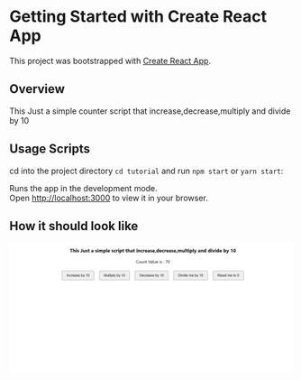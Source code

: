 # Getting Started with Create React App

This project was bootstrapped with [Create React App](https://github.com/facebook/create-react-app).

## Overview
This Just a simple counter script that increase,decrease,multiply and divide by 10

## Usage Scripts

cd into  the project directory `cd tutorial`  and run `npm start`  or  `yarn start`:

Runs the app in the development mode.\
Open [http://localhost:3000](http://localhost:3000) to view it in your browser.


## How it should look like 
![App Image](./public/app.png)
